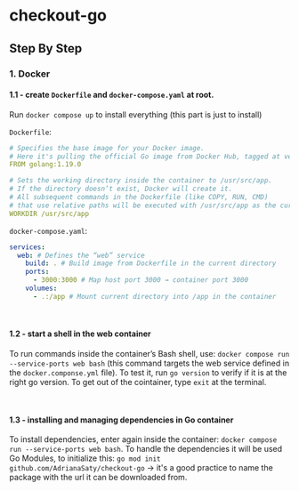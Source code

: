 # checkout-go

## Step By Step

### 1. Docker

#### 1.1 - create `Dockerfile` and `docker-compose.yaml` at root.

Run `docker compose up` to install everything (this part is just to install)

`Dockerfile`:

```yaml
# Specifies the base image for your Docker image.
# Here it's pulling the official Go image from Docker Hub, tagged at version 1.19.0.
FROM golang:1.19.0

# Sets the working directory inside the container to /usr/src/app.
# If the directory doesn’t exist, Docker will create it.
# All subsequent commands in the Dockerfile (like COPY, RUN, CMD)
# that use relative paths will be executed with /usr/src/app as the current directory.
WORKDIR /usr/src/app
```

`docker-compose.yaml`:

```yaml
services:
  web: # Defines the “web” service
    build: . # Build image from Dockerfile in the current directory
    ports:
      - 3000:3000 # Map host port 3000 → container port 3000
    volumes:
      - .:/app # Mount current directory into /app in the container
```

<br>

#### 1.2 - start a shell in the web container

To run commands inside the container’s Bash shell, use: `docker compose run --service-ports web bash` (this command targets the web service defined in the `docker.componse.yml` file).
To test it, run `go version` to verify if it is at the right go version.
To get out of the cointainer, type `exit` at the terminal.

<br/>

#### 1.3 - installing and managing dependencies in Go container

To install dependencies, enter again inside the container: `docker compose run --service-ports web bash`.
To handle the dependencies it will be used Go Modules, to initialize this: `go mod init github.com/AdrianaSaty/checkout-go` -> it's a good practice to name the package with the url it can be downloaded from.
